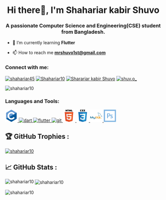<h1 align="center">Hi there👋, I'm Shahariar kabir Shuvo</h1>
<h3 align="center">A passionate Computer Science and Engineering(CSE) student from Bangladesh.</h3>

- 🌱 I’m currently learning **Flutter**


- 📫 How to reach me **mrshuvo1st@gmail.com**

<h3 align="left">Connect with me:</h3>

<p align="left">
  <a href="https://t.me/shahariar45" target="blank"> <img align="center" src="https://cdn-icons-png.flaticon.com/512/906/906377.png?w=360&t=st=1683094489~exp=1683095089~hmac=43c97521da5b4065130ee0031a2c299202eec9c4a81088225b7a2ed48047953c" alt="shahariar45" height="30" width="30" /></a>  
  <a href="www.linkedin.com/in/shahariarshuvo" target="blank"><img align="center" src="https://raw.githubusercontent.com/rahuldkjain/github-profile-readme-generator/master/src/images/icons/Social/linked-in-alt.svg" alt="Shahariar10" height="30" width="40" /></a>
  <a href="https://www.facebook.com/shahariarkabir.shuvo.1?mibextid=ZbWKwL" target="blank"><img align="center" src="https://raw.githubusercontent.com/rahuldkjain/github-profile-readme-generator/master/src/images/icons/Social/facebook.svg" alt="Sharariar kabir Shuvo" height="30" width="40" /></a>
  <a href="https://instagram.com/shuv.o_" target="blank"><img align="center" src="https://raw.githubusercontent.com/rahuldkjain/github-profile-readme-generator/master/src/images/icons/Social/instagram.svg" alt="shuv.o_" height="30" width="40" /></a>
</p>

<p align="left"> <img src="https://komarev.com/ghpvc/?username=shahariar10&label=Profile%20views&color=0e75b6&style=flat" alt="shahariar10" /> </p>

<h3 align="left">Languages and Tools:</h3>
<p align="left"> 
   <a href="https://www.cprogramming.com/" target="_blank" rel="noreferrer"> <img src="https://raw.githubusercontent.com/devicons/devicon/master/icons/c/c-original.svg" alt="c" width="40" height="40"/> </a>
   <a href="https://dart.dev" target="_blank" rel="noreferrer"> <img src="https://www.vectorlogo.zone/logos/dartlang/dartlang-icon.svg" alt="dart" width="40" height="40"/> </a> 
   <a href="https://flutter.dev" target="_blank" rel="noreferrer"> <img src="https://www.vectorlogo.zone/logos/flutterio/flutterio-icon.svg" alt="flutter" width="40" height="40"/> </a> 
   <a href="https://git-scm.com/" target="_blank" rel="noreferrer"> <img src="https://www.vectorlogo.zone/logos/git-scm/git-scm-icon.svg" alt="git" width="40" height="40"/> </a> 
   <a href="https://www.w3.org/html/" target="_blank" rel="noreferrer"> <img src="https://raw.githubusercontent.com/devicons/devicon/master/icons/html5/html5-original-wordmark.svg" alt="html5" width="40" height="40"/> </a>
    <a href="https://www.w3schools.com/css/" target="_blank" rel="noreferrer"> <img src="https://raw.githubusercontent.com/devicons/devicon/master/icons/css3/css3-original-wordmark.svg" alt="css3" width="40" height="40"/> </a>
   <a href="https://www.mysql.com/" target="_blank" rel="noreferrer"> <img src="https://raw.githubusercontent.com/devicons/devicon/master/icons/mysql/mysql-original-wordmark.svg" alt="mysql" width="40" height="40"/> </a> 
   <a href="https://www.photoshop.com/en" target="_blank" rel="noreferrer"> <img src="https://raw.githubusercontent.com/devicons/devicon/master/icons/photoshop/photoshop-line.svg" alt="photoshop" width="40" height="40"/> </a>
</p>

## 🏆 GitHub Trophies :


<p align="left"> <a href="https://github.com/ryo-ma/github-profile-trophy"><img src="https://github-profile-trophy.vercel.app/?username=shahariar10" alt="shahariar10" /></a> </p>

## 📈 GitHub Stats :


<p><img align="left" src="https://github-readme-stats.vercel.app/api/top-langs?username=shahariar10&show_icons=true&locale=en&layout=compact" alt="shahariar10" /></p>
<p>&nbsp;<img align="center" src="https://github-readme-stats.vercel.app/api?username=shahariar10&show_icons=true&locale=en" alt="shahariar10" /></p>
<p><img align="center" src="https://github-readme-streak-stats.herokuapp.com/?user=shahariar10&" alt="shahariar10" /></p>
